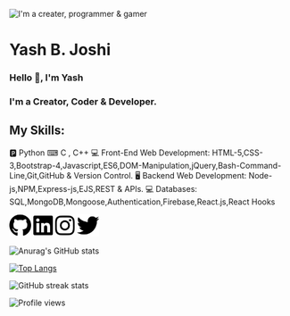 ![I'm a creater, programmer & gamer](https://pbs.twimg.com/profile_banners/1465363072571232261/1648129420/600x200)

# Yash B. Joshi
### Hello 👋, I'm Yash
### I'm a Creator, Coder & Developer.

## My Skills:
🅿 Python
⌨ C , C++ 
💻 Front-End Web Development: HTML-5,CSS-3,Bootstrap-4,Javascript,ES6,DOM-Manipulation,jQuery,Bash-Command-Line,Git,GitHub & Version Control.
🖥️ Backend Web Development: Node-js,NPM,Express-js,EJS,REST & APIs.
💻 Databases: SQL,MongoDB,Mongoose,Authentication,Firebase,React.js,React Hooks

[<img src='https://github.com/YJ-928/YJ-928/blob/main/github.svg' alt='github' height='40'>](https://github.com/YJ-928)  [<img src='https://github.com/YJ-928/YJ-928/blob/main/linkedin.svg' alt='linkedin' height='40'>](https://www.linkedin.com/in/yash-joshi-566900213//)  [<img src='https://github.com/YJ-928/YJ-928/blob/main/instagram.svg' alt='instagram' height='40'>](https://www.instagram.com/ybj_928/)  [<img src='https://github.com/YJ-928/YJ-928/blob/main/twitter.svg' alt='twitter' height='40'>](https://twitter.com/@_YashBJoshi)  

![Anurag's GitHub stats](https://github-readme-stats.vercel.app/api?username=YJ-928&theme=great-gatsby&show_icons=true)

[![Top Langs](https://github-readme-stats.vercel.app/api/top-langs/?username=YJ-928&layout=compact&theme=great-gatsby)](https://github.com/anuraghazra/github-readme-stats)

![GitHub streak stats](https://github-readme-streak-stats.herokuapp.com/?user=YJ-928&theme=great-gatsby)  

![Profile views](https://gpvc.arturio.dev/YJ-928)
